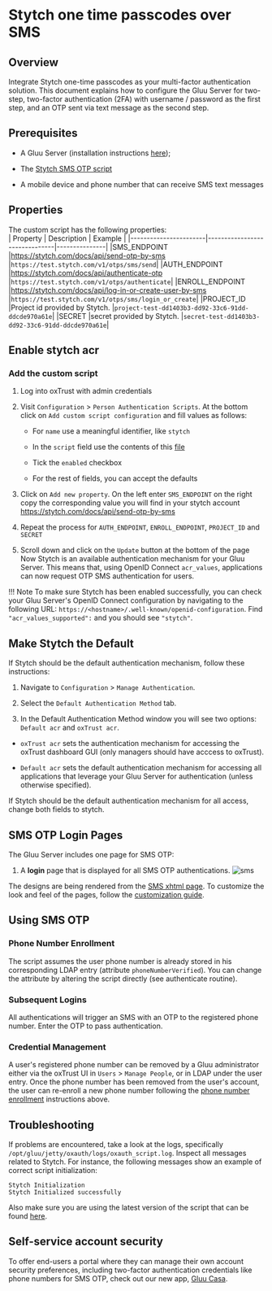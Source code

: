 # Stytch one time passcodes over SMS

## Overview 
Integrate Stytch one-time passcodes as your multi-factor authentication solution.
This document explains how to configure the Gluu Server for two-step, two-factor authentication (2FA) with username / password as the first step, and an OTP sent via text message as the second step. 

    
## Prerequisites 

- A Gluu Server (installation instructions [here](../installation-guide/index.md));    
- The [Stytch SMS OTP script](https://github.com/GluuFederation/oxAuth/blob/master/Server/integrations/stytch/stytchExternalAuthenticator.py)    

- A mobile device and phone number that can receive SMS text messages


## Properties

The custom script has the following properties:    
|	Property	        |	Description		                                      |	Example	|
|-----------------------|-------------------------------|---------------|
|SMS_ENDPOINT		    |https://stytch.com/docs/api/send-otp-by-sms              |`https://test.stytch.com/v1/otps/sms/send`|
|AUTH_ENDPOINT 		    |https://stytch.com/docs/api/authenticate-otp             |`https://test.stytch.com/v1/otps/authenticate`|
|ENROLL_ENDPOINT	    |https://stytch.com/docs/api/log-in-or-create-user-by-sms |`https://test.stytch.com/v1/otps/sms/login_or_create`|
|PROJECT_ID 		    |Project id provided by Stytch.                           |`project-test-dd1403b3-dd92-33c6-91dd-ddcde970a61e`|
|SECRET		            |secret provided by Stytch.                               |`secret-test-dd1403b3-dd92-33c6-91dd-ddcde970a61e`|


## Enable stytch acr

### Add the custom script

1.  Log into oxTrust with admin credentials

1.  Visit `Configuration` > `Person Authentication Scripts`. At the bottom click on `Add custom script configuration` and fill values as follows:

    - For `name` use a meaningful identifier, like `stytch`
    
    - In the `script` field use the contents of this [file](https://github.com/GluuFederation/oxAuth/raw/version_4.4.0/Server/integrations/stytch/stytchExternalAuthenticator.py)
    
    - Tick the `enabled` checkbox
    
    - For the rest of fields, you can accept the defaults
    
1.  Click on `Add new property`. On the left enter `SMS_ENDPOINT` on the right copy the corresponding value you will find in your stytch account https://stytch.com/docs/api/send-otp-by-sms 

1.  Repeat the process for `AUTH_ENDPOINT`, `ENROLL_ENDPOINT`, `PROJECT_ID` and `SECRET`

1.  Scroll down and click on the `Update` button at the bottom of the page
Now Stytch is an available authentication mechanism for your Gluu Server. This means that, using OpenID Connect `acr_values`, applications can now request OTP SMS authentication for users. 

!!! Note 
    To make sure Stytch has been enabled successfully, you can check your Gluu Server's OpenID Connect configuration by navigating to the following URL: `https://<hostname>/.well-known/openid-configuration`. Find `"acr_values_supported":` and you should see `"stytch"`. 

## Make Stytch the Default
If Stytch should be the default authentication mechanism, follow these instructions: 

1. Navigate to `Configuration` > `Manage Authentication`. 

1. Select the `Default Authentication Method` tab. 

1. In the Default Authentication Method window you will see two options: `Default acr` and `oxTrust acr`. 

 - `oxTrust acr` sets the authentication mechanism for accessing the oxTrust dashboard GUI (only managers should have acccess to oxTrust).    

 - `Default acr` sets the default authentication mechanism for accessing all applications that leverage your Gluu Server for authentication (unless otherwise specified).    

If Stytch should be the default authentication mechanism for all access, change both fields to stytch.  
    
## SMS OTP Login Pages

The Gluu Server includes one page for SMS OTP:

1. A **login** page that is displayed for all SMS OTP authentications. 
![sms](../img/user-authn/sms.png)

The designs are being rendered from the [SMS xhtml page](https://github.com/GluuFederation/oxAuth/blob/master/Server/src/main/webapp/auth/otp_sms/otp_sms.xhtml). To customize the look and feel of the pages, follow the [customization guide](../operation/custom-design.md).


## Using SMS OTP

### Phone Number Enrollment

The script assumes the user phone number is already stored in his corresponding LDAP entry (attribute `phoneNumberVerified`). You can change the attribute by altering the script directly (see authenticate routine).

### Subsequent Logins
All <!--subsequent--> authentications will trigger an SMS with an OTP to the registered phone number. Enter the OTP to pass authentication. 

### Credential Management
    
A user's registered phone number can be removed by a Gluu administrator either via the oxTrust UI in `Users` > `Manage People`, or in LDAP under the user entry. Once the phone number has been removed from the user's account, the user can re-enroll a new phone number following the [phone number enrollment](#phone-number-enrollment) instructions above. 

## Troubleshooting    
If problems are encountered, take a look at the logs, specifically `/opt/gluu/jetty/oxauth/logs/oxauth_script.log`. Inspect all messages related to Stytch. For instance, the following messages show an example of correct script initialization:

```
Stytch Initialization
Stytch Initialized successfully
```

Also make sure you are using the latest version of the script that can be found [here](https://github.com/GluuFederation/oxAuth/blob/master/Server/integrations/stytch/stytchExternalAuthenticator.py).

## Self-service account security

To offer end-users a portal where they can manage their own account security preferences, including two-factor authentication credentials like phone numbers for SMS OTP, check out our new app, [Gluu Casa](https://casa.gluu.org). 
